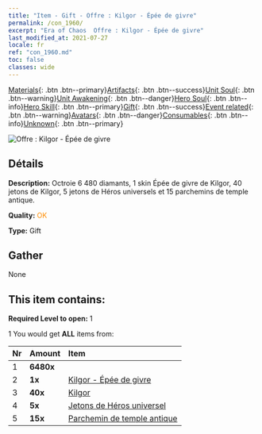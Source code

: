 ```yaml
---
title: "Item - Gift - Offre : Kilgor - Épée de givre"
permalink: /con_1960/
excerpt: "Era of Chaos  Offre : Kilgor - Épée de givre"
last_modified_at: 2021-07-27
locale: fr
ref: "con_1960.md"
toc: false
classes: wide
---
```

 [Materials](/ItemsFR/){: .btn .btn--primary}[Artifacts](/ItemsFR/Artifacts/){: .btn .btn--success}[Unit Soul](/ItemsFR/UnitSoul/){: .btn .btn--warning}[Unit Awakening](/ItemsFR/UnitAwakening/){: .btn .btn--danger}[Hero Soul](/ItemsFR/HeroSoul/){: .btn .btn--info}[Hero Skill](/ItemsFR/HeroSkill/){: .btn .btn--primary}[Gift](/ItemsFR/Gift/){: .btn .btn--success}[Event related](/ItemsFR/Events/){: .btn .btn--warning}[Avatars](/ItemsFR/Avatars/){: .btn .btn--danger}[Consumables](/ItemsFR/Consumables/){: .btn .btn--info}[Unknown](/ItemsFR/Unknown/){: .btn .btn--primary}

 ![Offre : Kilgor - Épée de givre](/images/t/i_907321.png)

## Détails
 **Description:** Octroie 6 480 diamants, 1 skin Épée de givre de Kilgor, 40 jetons de Kilgor, 5 jetons de Héros universels et 15 parchemins de temple antique.

 **Quality:** <span style="color: #FF8C00">OK</span>

 **Type:** Gift

## Gather

  None

## This item contains:

 **Required Level to open:** 1

 1 You would get **ALL** items  from:

  | Nr | Amount |     Item    |
  |:---|:-------|:------------|
  | 1 |  **6480x** | <i class="fas fa-gem"/> |  | 
  | 2 |  **1x** | [Kilgor - Épée de givre](/ItemsFR/con_1055/) |  | 
  | 3 |  **40x** | [Kilgor](/ItemsFR/her_374/) |  | 
  | 4 |  **5x** | [Jetons de Héros universel](/ItemsFR/her_358/) |  | 
  | 5 |  **15x** | [Parchemin de temple antique](/ItemsFR/con_697/) |  | 
